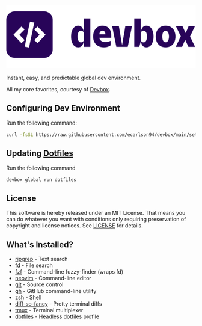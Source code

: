 <picture>
 <source media="(prefers-color-scheme: dark)" srcset="https://raw.githubusercontent.com/jetpack-io/devbox/main/docs/app/static/img/devbox_logo_dark.svg">
 <source media="(prefers-color-scheme: light)" srcset="https://raw.githubusercontent.com/jetpack-io/devbox/main/docs/app/static/img/devbox_logo_light.svg">
 <img alt="Devbox logo." src="https://raw.githubusercontent.com/jetpack-io/devbox/main/docs/app/static/img/devbox_logo_light.svg">
</picture>

Instant, easy, and predictable global dev environment.

All my core favorites, courtesy of [Devbox](https://github.com/jetpack-io/devbox).

## Configuring Dev Environment

Run the following command:

```bash
curl -fsSL https://raw.githubusercontent.com/ecarlson94/devbox/main/setup.sh | bash
```

## Updating [Dotfiles](https://github.com/ecarlson94/dotfiles)

Run the following command

```bash
devbox global run dotfiles
```

## License

This software is hereby released under an MIT License. That means you can do whatever you want with conditions only requiring preservation of copyright and license notices.
See [LICENSE](./LICENSE) for details.

## What's Installed?

- [ripgrep](https://github.com/BurntSushi/ripgrep) - Text search
- [fd](https://github.com/sharkdp/fd) - File search
- [fzf](https://github.com/junegunn/fzf) - Command-line fuzzy-finder (wraps fd)
- [neovim](https://github.com/neovim/neovim) - Command-line editor
- [git](https://git-scm.com/) - Source control
- [gh](https://github.com/cli/cli) - GitHub command-line utility
- [zsh](https://www.zsh.org/) - Shell
- [diff-so-fancy](https://github.com/so-fancy/diff-so-fancy) - Pretty terminal diffs
- [tmux](https://github.com/tmux/tmux/wiki) - Terminal multiplexer
- [dotfiles](https://github.com/ecarlson94/dotfiles) - Headless dotfiles profile
